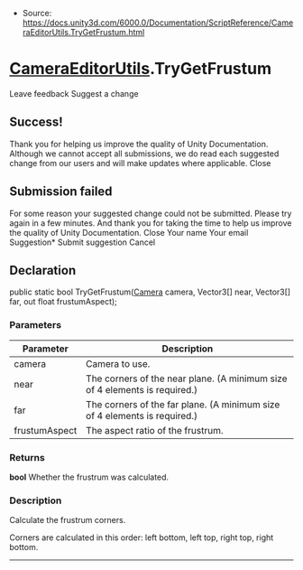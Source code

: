 * Source: https://docs.unity3d.com/6000.0/Documentation/ScriptReference/CameraEditorUtils.TryGetFrustum.html

#  [CameraEditorUtils](https://docs.unity3d.com/6000.0/Documentation/ScriptReference/CameraEditorUtils.html).TryGetFrustum
Leave feedback
Suggest a change
## Success!
Thank you for helping us improve the quality of Unity Documentation. Although we cannot accept all submissions, we do read each suggested change from our users and will make updates where applicable.
Close
## Submission failed
For some reason your suggested change could not be submitted. Please <a>try again</a> in a few minutes. And thank you for taking the time to help us improve the quality of Unity Documentation.
Close
Your name Your email Suggestion* Submit suggestion
Cancel
## Declaration
public static bool TryGetFrustum([Camera](https://docs.unity3d.com/6000.0/Documentation/ScriptReference/Camera.html) camera, Vector3[] near, Vector3[] far, out float frustumAspect); 
### Parameters
Parameter | Description  
---|---  
camera | Camera to use.  
near | The corners of the near plane. (A minimum size of 4 elements is required.)  
far | The corners of the far plane. (A minimum size of 4 elements is required.)  
frustumAspect | The aspect ratio of the frustrum.  
### Returns
**bool** Whether the frustrum was calculated. 
### Description
Calculate the frustrum corners.  
  
Corners are calculated in this order: left bottom, left top, right top, right bottom.
* * *

